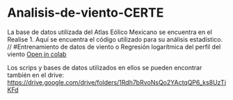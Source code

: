 # Analisis-de-viento-CERTE

La base de datos utilizada del Atlas Eólico Mexicano se encuentra en el Realise 1.
Aquí se encuentra el código utilizado para su análisis estadístico.
//
#Entrenamiento de datos de viento o Regresión logarítmica del perfil del viento
[Open in colab](https://github.com/MarinaCanoPaez/Analisis-de-viento-CERTE/blob/main/Entrenamiento_de_datos_de_Viento_o_Regresión_logarítmica_de_Viento.ipynb)

Los scrips y bases de datos utilizados en ellos se pueden encontrar también en el drive: https://drive.google.com/drive/folders/1Rdh7bRvoNsQo2YActqQP6_ks8UzTiKFd
